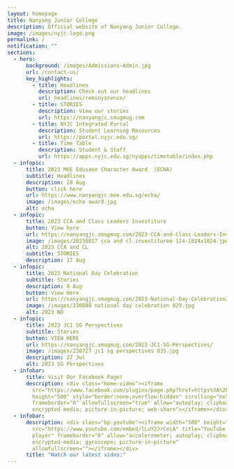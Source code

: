 ```yaml
---
layout: homepage
title: Nanyang Junior College
description: Official website of Nanyang Junior College.
image: /images/nyjc-logo.png
permalink: /
notification: ""
sections:
  - hero:
      background: /images/Admissions-Admin.jpg
      url: /contact-us/
      key_highlights:
        - title: Headlines
          description: Check out our headlines
          url: headlines/reminyscence/
        - title: STORIES
          description: View our stories
          url: https://nanyangjc.smugmug.com
        - title: NYJC Integrated Portal
          description: Student Learning Resources
          url: https://portal.nyjc.edu.sg/
        - title: Time Table
          description: Student & Staff
          url: https://apps.nyjc.edu.sg/nyapps/timetable/index.php
  - infopic:
      title: 2023 MOE Edusave Character Award  (ECHA)
      subtitle: Headlines
      description: 28 Aug
      button: click here
      url: https://www.nanyangjc.moe.edu.sg/echa/
      image: /images/echa award.jpg
      alt: echa
  - infopic:
      title: 2023 CCA and Class Leaders Investiture
      button: View here
      url: https://nanyangjc.smugmug.com/2023-CCA-and-Class-Leaders-Investiture/
      image: /images/20230817 cca and cl investituree 124-1024x1024.jpg
      alt: 2023 CCA and CL
      subtitle: STORIES
      description: 17 Aug
  - infopic:
      title: 2023 National Day Celebration
      subtitle: Stories
      description: 8 Aug
      button: View Here
      url: https://nanyangjc.smugmug.com/2023-National-Day-Celebration/
      image: /images/230808 national day celebration 029.jpg
      alt: 2023 ND
  - infopic:
      title: 2023 JC1 SG Perspectives
      subtitle: Stories
      button: VIEW HERE
      url: https://nanyangjc.smugmug.com/2023-JC1-SG-Perspectives/
      image: /images/230727 jc1 sg perspectives 035.jpg
      description: 27 Jul
      alt: 2023 SG Perspectives
  - infobar:
      title: Visit Our Facebook Page!
      description: <div class="home-video"><iframe
        src="https://www.facebook.com/plugins/page.php?href=https%3A%2F%2Fwww.facebook.com%2FNanyangjc%2F&tabs=timeline&width=340&height=500&small_header=false&adapt_container_width=true&hide_cover=false&show_facepile=true&appId"
        height="500" style="border:none;overflow:hidden" scrolling="no"
        frameborder="0" allowfullscreen="true" allow="autoplay; clipboard-write;
        encrypted-media; picture-in-picture; web-share"></iframe></div>
  - infobar:
      description: <div class="bp-youtube"><iframe width="560" height="315"
        src="https://www.youtube.com/embed/lLuY2JrCeiA" title="YouTube video
        player" frameborder="0" allow="accelerometer; autoplay; clipboard-write;
        encrypted-media; gyroscope; picture-in-picture"
        allowfullscreen=""></iframe></div>
      title: "Watch our latest video:"
---
```

